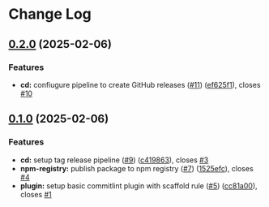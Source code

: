 # Change Log

## [0.2.0](https://github.com/Ragav-KS/commitlint-plugin-imperative/compare/v0.1.0...v0.2.0) (2025-02-06)

### Features

- **cd:** confiugure pipeline to create GitHub releases ([#11](https://github.com/Ragav-KS/commitlint-plugin-imperative/issues/11)) ([ef625f1](https://github.com/Ragav-KS/commitlint-plugin-imperative/commit/ef625f11092d1f6a7fe074f4304a0287ae4b3372)), closes [#10](https://github.com/Ragav-KS/commitlint-plugin-imperative/issues/10)

## [0.1.0](https://github.com/Ragav-KS/commitlint-plugin-imperative/compare/v0.0.1...v0.1.0) (2025-02-06)

### Features

- **cd:** setup tag release pipeline ([#9](https://github.com/Ragav-KS/commitlint-plugin-imperative/issues/9)) ([c419863](https://github.com/Ragav-KS/commitlint-plugin-imperative/commit/c41986314283483b0b66068273ed77137335a918)), closes [#3](https://github.com/Ragav-KS/commitlint-plugin-imperative/issues/3)
- **npm-registry:** publish package to npm registry ([#7](https://github.com/Ragav-KS/commitlint-plugin-imperative/issues/7)) ([1525efc](https://github.com/Ragav-KS/commitlint-plugin-imperative/commit/1525efcb89c65f41487eb13c46b5811ee140673d)), closes [#4](https://github.com/Ragav-KS/commitlint-plugin-imperative/issues/4)
- **plugin:** setup basic commitlint plugin with scaffold rule ([#5](https://github.com/Ragav-KS/commitlint-plugin-imperative/issues/5)) ([cc81a00](https://github.com/Ragav-KS/commitlint-plugin-imperative/commit/cc81a00aff26f8cea31701a7e318cb0e5d61cc33)), closes [#1](https://github.com/Ragav-KS/commitlint-plugin-imperative/issues/1)
